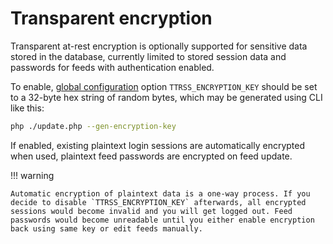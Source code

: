 # Transparent encryption

Transparent at-rest encryption is optionally supported for sensitive data stored in the database, currently limited to stored session data and passwords for feeds with authentication enabled.

To enable, [global configuration](GlobalConfig.md) option `TTRSS_ENCRYPTION_KEY` should be set to a 32-byte hex string of random bytes, which may be generated using CLI like this:

```sh
php ./update.php --gen-encryption-key
```

If enabled, existing plaintext login sessions are automatically encrypted when used, plaintext feed passwords are encrypted on feed update.

!!! warning

    Automatic encryption of plaintext data is a one-way process. If you decide to disable `TTRSS_ENCRYPTION_KEY` afterwards, all encrypted sessions would become invalid and you will get logged out. Feed passwords would become unreadable until you either enable encryption back using same key or edit feeds manually.
